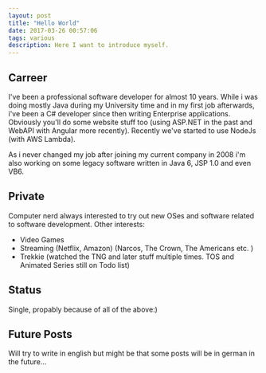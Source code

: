 ```yaml
---
layout: post
title: "Hello World"
date: 2017-03-26 00:57:06
tags: various
description: Here I want to introduce myself.
---
```


## Carreer

I've been a professional software developer for almost 10 years. While i was doing mostly Java during my University time and in my first job afterwards, i've been a C# developer since then writing Enterprise applications. Obviously you'll do some website stuff too (using ASP.NET in the past and WebAPI with Angular more recently). Recently we've started to use NodeJs (with AWS Lambda).

As i never changed my job after joining my current company in 2008 i'm also working on some legacy software written in Java 6, JSP 1.0 and even VB6. 

## Private

Computer nerd always interested to try out new OSes and software related to software development.  Other interests:
* Video Games
* Streaming (Netflix, Amazon) (Narcos, The Crown, The Americans etc. )
* Trekkie (watched the TNG and later stuff multiple times. TOS and Animated Series still on Todo list)

## Status

Single, propably because of all of the above:)

## Future Posts

Will try to write in english but might be that some posts will be in german in the future...